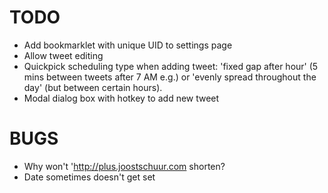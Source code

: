 TODO
====

* Add bookmarklet with unique UID to settings page
* Allow tweet editing
* Quickpick scheduling type when adding tweet: 'fixed gap after hour' (5 mins between tweets after 7 AM e.g.) or 'evenly spread throughout the day' (but between certain hours).
* Modal dialog box with hotkey to add new tweet

BUGS
====

* Why won't 'http://plus.joostschuur.com shorten?
* Date sometimes doesn't get set